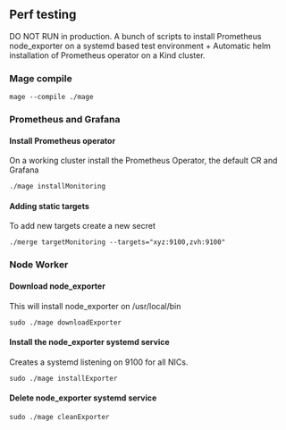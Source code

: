 ## Perf testing

DO NOT RUN in production. A bunch of scripts to install Prometheus node_exporter
on a systemd based test environment + Automatic helm installation of 
Prometheus operator on a Kind cluster.

### Mage compile

```
mage --compile ./mage
```

### Prometheus and Grafana

#### Install Prometheus operator

On a working cluster install the Prometheus Operator, the default CR and Grafana

```
./mage installMonitoring
```

#### Adding static targets

To add new targets create a new secret

```
./merge targetMonitoring --targets="xyz:9100,zvh:9100"
```

### Node Worker

#### Download node_exporter

This will install node_exporter on /usr/local/bin

```
sudo ./mage downloadExporter
```

#### Install the node_exporter systemd service

Creates a systemd listening on 9100 for all NICs.

```
sudo ./mage installExporter
```

#### Delete node_exporter systemd service

```
sudo ./mage cleanExporter
```